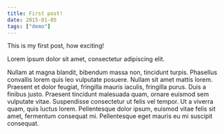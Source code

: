 ```yaml
---
title: First post!
date: 2015-01-05
tags: ["demo"]
---
```


This is my first post, how exciting!

Lorem ipsum dolor sit amet, consectetur adipiscing elit. 

<!--more-->

Nullam at magna blandit, bibendum massa non, tincidunt turpis. Phasellus convallis lorem quis leo vulputate posuere. Nullam sit amet mattis lorem. Praesent et dolor feugiat, fringilla mauris iaculis, fringilla purus. Duis a finibus justo. Praesent tincidunt malesuada quam, ornare euismod sem vulputate vitae. Suspendisse consectetur ut felis vel tempor. Ut a viverra quam, quis luctus lorem. Pellentesque dolor ipsum, euismod vitae felis sit amet, fermentum consequat mi. Pellentesque eget mauris eu mi suscipit consequat.